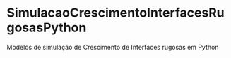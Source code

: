 # SimulacaoCrescimentoInterfacesRugosasPython
Modelos de simulação de Crescimento de Interfaces rugosas em Python
